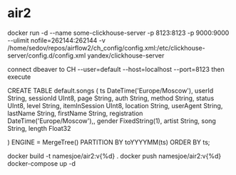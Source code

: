 # air2
docker run -d --name some-clickhouse-server -p 8123:8123 -p 9000:9000 --ulimit nofile=262144:262144 -v /home/sedov/repos/airflow2/ch_config/config.xml:/etc/clickhouse-server/config.d/config.xml yandex/clickhouse-server

connect dbeaver to CH --user=default --host=localhost --port=8123
then execute

CREATE TABLE default.songs
(
    ts DateTime('Europe/Moscow'),
    userId String,
    sessionId UInt8,
    page String,
    auth String,
    method String,
    status UInt8,
    level String,
    itemInSession UInt8,
    location String,
    userAgent String,
    lastName String,
    firstName String,
    registration DateTime('Europe/Moscow'),,
    gender FixedString(1),
    artist String,
    song String,
    length Float32
    
)
ENGINE = MergeTree()
PARTITION BY toYYYYMM(ts)
ORDER BY ts;

docker build -t namesjoe/air2:v{%d} .
docker push namesjoe/air2:v{%d}
docker-compose up -d 
